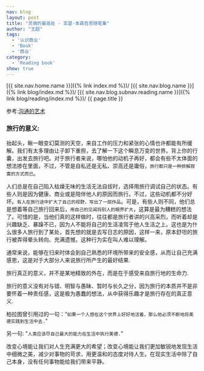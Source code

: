```yaml
---
nav: blog
layout: post
title: "灵魂的最高处 - 亚瑟·本森哲思随笔集"
author: "王超"
tags:
  - '认识商业'
  - 'Book'
  - '商业'
category:
  - 'Reading book'
show: true
---
```


[{{ site.nav.home.name }}]({% link index.md %})/
[{{ site.nav.blog.name }}]({% link blog/index.md %})/
[{{ site.nav.blog.subnav.reading.name }}]({% link blog/reading/index.md %})/
{{ page.title }}

参考:[沟通的艺术](https://book.douban.com/subject/26698020/)

### 旅行的意义:

抬起头，瞅一眼变幻莫测的天空，来自工作的压力和紧张的心情也许都能有所缓解。我们有太多理由让子卸下重担，去了解一下这个瞬息万变的世界。背上你的行囊，出发去旅行吧。对于旅行者来说，哪怕他的动机子再好，都会有些不太体面的想法掺在里面，不过，不管是自私还是无私、崇高还是庸俗，`旅行都只是一种排解寂寞的方式而已`。

人们总是在自己陷入枯燥无味的生活无法自拔时，选择用旅行调试自己的状态。有些人则是因为健康、商业或是陪伴他人的原因而旅行。不过，这些动机都不分好坏。`有人在旅行途中扩大了自己的视野，写出了一部作品`。可是，有些人则不同，他们总是想着等自己旅行回来后，`用自己的见闻将别人的眼界扩大`，这算是最为糟糕的想法了。可惜的是，当他们真的这样做时，往往都是旅行者讲的兴高采烈，而听着却是兴趣缺乏、暴躁不已，因为人不能将自己的生活凌驾于他人生活之上。这也是为什么很多人旅行到了某处，首先想的就是去写日志的原因，这样一来，原本舒坦的旅行被弄得晕头转向、充满遗憾，这种行为实在叫人难以理解。

通常来说，能够在归来时体会到自己熟悉的环境所带来的安全感，从而让自己充满感恩，这是对于大部分人来说旅行所产生的最好结果.

旅行真正的意义，并不是某地精致的外在，而是在于感受来自旅行地的生命力.

旅行的意义没有对与错、明智与愚昧、暂时与长久之分，因为旅行的本质并不是非要怀着一种责任感，这是极为愚蠢的想法，从中获得乐趣才是旅行存在的真正意义.

柏拉图曾引用过的一句：“`如果一个人想在这个世界上好好地活着，那么他必须不断地将美德实践到生活中去.`”

另一句: "`人类应该尽自己最大的能力在生活中执行美德.`"

改变心境能让我们对人生充满更大的希望；改变心境能让我们更加敏锐地发现生活中细微之美，减少对事物的苛求，用更温和的态度对待人生。在现实生活中除了自己本身，没有任何事物能给我们带来平静。
